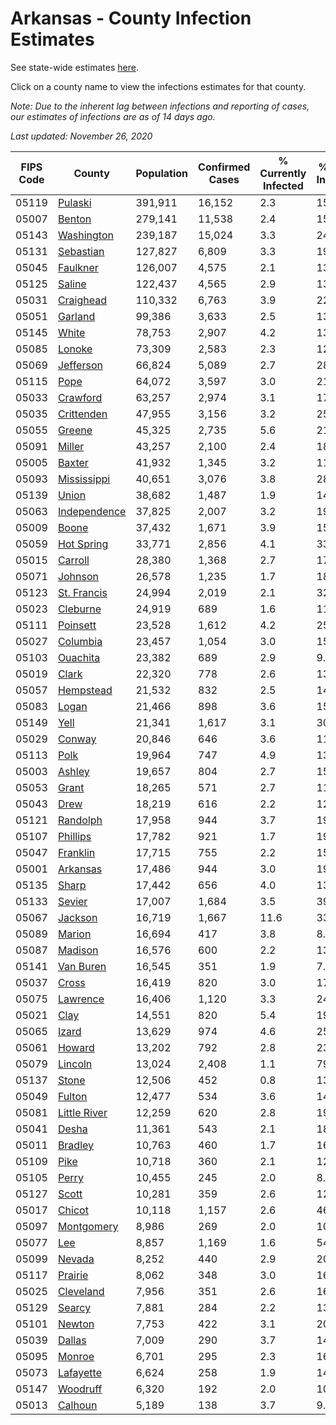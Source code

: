 # Arkansas - County Infection Estimates

See state-wide estimates [here](/infections/us-ar).

Click on a county name to view the infections estimates for that county.

*Note: Due to the inherent lag between infections and reporting of cases, our estimates of infections are as of 14 days ago.*

*Last updated: November 26, 2020*

|   FIPS Code |                       County |   Population |   Confirmed Cases |   % Currently Infected |   % Total Infected |
|-------------|------------------------------|--------------|-------------------|------------------------|--------------------|
|       05119 |           [Pulaski](pulaski) |      391,911 |            16,152 |                    2.3 |               15.6 |
|       05007 |             [Benton](benton) |      279,141 |            11,538 |                    2.4 |               15.7 |
|       05143 |     [Washington](washington) |      239,187 |            15,024 |                    3.3 |               24.0 |
|       05131 |       [Sebastian](sebastian) |      127,827 |             6,809 |                    3.3 |               19.9 |
|       05045 |         [Faulkner](faulkner) |      126,007 |             4,575 |                    2.1 |               13.6 |
|       05125 |             [Saline](saline) |      122,437 |             4,565 |                    2.9 |               13.4 |
|       05031 |       [Craighead](craighead) |      110,332 |             6,763 |                    3.9 |               22.3 |
|       05051 |           [Garland](garland) |       99,386 |             3,633 |                    2.5 |               13.6 |
|       05145 |               [White](white) |       78,753 |             2,907 |                    4.2 |               13.1 |
|       05085 |             [Lonoke](lonoke) |       73,309 |             2,583 |                    2.3 |               12.8 |
|       05069 |       [Jefferson](jefferson) |       66,824 |             5,089 |                    2.7 |               28.9 |
|       05115 |                 [Pope](pope) |       64,072 |             3,597 |                    3.0 |               21.2 |
|       05033 |         [Crawford](crawford) |       63,257 |             2,974 |                    3.1 |               17.1 |
|       05035 |     [Crittenden](crittenden) |       47,955 |             3,156 |                    3.2 |               25.8 |
|       05055 |             [Greene](greene) |       45,325 |             2,735 |                    5.6 |               21.3 |
|       05091 |             [Miller](miller) |       43,257 |             2,100 |                    2.4 |               18.0 |
|       05005 |             [Baxter](baxter) |       41,932 |             1,345 |                    3.2 |               11.0 |
|       05093 |   [Mississippi](mississippi) |       40,651 |             3,076 |                    3.8 |               28.5 |
|       05139 |               [Union](union) |       38,682 |             1,487 |                    1.9 |               14.5 |
|       05063 | [Independence](independence) |       37,825 |             2,007 |                    3.2 |               19.7 |
|       05009 |               [Boone](boone) |       37,432 |             1,671 |                    3.9 |               15.7 |
|       05059 |     [Hot Spring](hot-spring) |       33,771 |             2,856 |                    4.1 |               33.5 |
|       05015 |           [Carroll](carroll) |       28,380 |             1,368 |                    2.7 |               17.3 |
|       05071 |           [Johnson](johnson) |       26,578 |             1,235 |                    1.7 |               18.4 |
|       05123 |   [St. Francis](st.-francis) |       24,994 |             2,019 |                    2.1 |               32.3 |
|       05023 |         [Cleburne](cleburne) |       24,919 |               689 |                    1.6 |               11.1 |
|       05111 |         [Poinsett](poinsett) |       23,528 |             1,612 |                    4.2 |               25.2 |
|       05027 |         [Columbia](columbia) |       23,457 |             1,054 |                    3.0 |               15.7 |
|       05103 |         [Ouachita](ouachita) |       23,382 |               689 |                    2.9 |                9.9 |
|       05019 |               [Clark](clark) |       22,320 |               778 |                    2.6 |               13.0 |
|       05057 |       [Hempstead](hempstead) |       21,532 |               832 |                    2.5 |               14.3 |
|       05083 |               [Logan](logan) |       21,466 |               898 |                    3.6 |               15.3 |
|       05149 |                 [Yell](yell) |       21,341 |             1,617 |                    3.1 |               30.6 |
|       05029 |             [Conway](conway) |       20,846 |               646 |                    3.6 |               11.1 |
|       05113 |                 [Polk](polk) |       19,964 |               747 |                    4.9 |               13.3 |
|       05003 |             [Ashley](ashley) |       19,657 |               804 |                    2.7 |               15.2 |
|       05053 |               [Grant](grant) |       18,265 |               571 |                    2.7 |               11.4 |
|       05043 |                 [Drew](drew) |       18,219 |               616 |                    2.2 |               12.4 |
|       05121 |         [Randolph](randolph) |       17,958 |               944 |                    3.7 |               19.5 |
|       05107 |         [Phillips](phillips) |       17,782 |               921 |                    1.7 |               19.2 |
|       05047 |         [Franklin](franklin) |       17,715 |               755 |                    2.2 |               15.0 |
|       05001 |         [Arkansas](arkansas) |       17,486 |               944 |                    3.0 |               19.6 |
|       05135 |               [Sharp](sharp) |       17,442 |               656 |                    4.0 |               13.3 |
|       05133 |             [Sevier](sevier) |       17,007 |             1,684 |                    3.5 |               39.4 |
|       05067 |           [Jackson](jackson) |       16,719 |             1,667 |                   11.6 |               33.4 |
|       05089 |             [Marion](marion) |       16,694 |               417 |                    3.8 |                8.5 |
|       05087 |           [Madison](madison) |       16,576 |               600 |                    2.2 |               13.5 |
|       05141 |       [Van Buren](van-buren) |       16,545 |               351 |                    1.9 |                7.9 |
|       05037 |               [Cross](cross) |       16,419 |               820 |                    3.0 |               17.9 |
|       05075 |         [Lawrence](lawrence) |       16,406 |             1,120 |                    3.3 |               24.9 |
|       05021 |                 [Clay](clay) |       14,551 |               820 |                    5.4 |               19.9 |
|       05065 |               [Izard](izard) |       13,629 |               974 |                    4.6 |               25.3 |
|       05061 |             [Howard](howard) |       13,202 |               792 |                    2.8 |               23.1 |
|       05079 |           [Lincoln](lincoln) |       13,024 |             2,408 |                    1.1 |               79.3 |
|       05137 |               [Stone](stone) |       12,506 |               452 |                    0.8 |               13.4 |
|       05049 |             [Fulton](fulton) |       12,477 |               534 |                    3.6 |               14.6 |
|       05081 | [Little River](little-river) |       12,259 |               620 |                    2.8 |               19.0 |
|       05041 |               [Desha](desha) |       11,361 |               543 |                    2.1 |               18.0 |
|       05011 |           [Bradley](bradley) |       10,763 |               460 |                    1.7 |               16.4 |
|       05109 |                 [Pike](pike) |       10,718 |               360 |                    2.1 |               12.6 |
|       05105 |               [Perry](perry) |       10,455 |               245 |                    2.0 |                8.4 |
|       05127 |               [Scott](scott) |       10,281 |               359 |                    2.6 |               12.1 |
|       05017 |             [Chicot](chicot) |       10,118 |             1,157 |                    2.6 |               46.0 |
|       05097 |     [Montgomery](montgomery) |        8,986 |               269 |                    2.0 |               10.3 |
|       05077 |                   [Lee](lee) |        8,857 |             1,169 |                    1.6 |               54.6 |
|       05099 |             [Nevada](nevada) |        8,252 |               440 |                    2.9 |               20.0 |
|       05117 |           [Prairie](prairie) |        8,062 |               348 |                    3.0 |               16.1 |
|       05025 |       [Cleveland](cleveland) |        7,956 |               351 |                    2.6 |               16.5 |
|       05129 |             [Searcy](searcy) |        7,881 |               284 |                    2.2 |               13.2 |
|       05101 |             [Newton](newton) |        7,753 |               422 |                    3.1 |               20.0 |
|       05039 |             [Dallas](dallas) |        7,009 |               290 |                    3.7 |               14.6 |
|       05095 |             [Monroe](monroe) |        6,701 |               295 |                    2.3 |               16.2 |
|       05073 |       [Lafayette](lafayette) |        6,624 |               258 |                    1.9 |               14.3 |
|       05147 |         [Woodruff](woodruff) |        6,320 |               192 |                    2.0 |               10.9 |
|       05013 |           [Calhoun](calhoun) |        5,189 |               138 |                    3.7 |                9.2 |